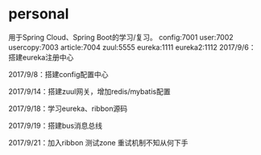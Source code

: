 # personal
用于Spring Cloud、Spring Boot的学习/复习。
config:7001 user:7002 usercopy:7003 article:7004 zuul:5555 eureka:1111 eureka2:1112
2017/9/6：搭建eureka注册中心

2017/9/8：搭建config配置中心

2017/9/14：搭建zuul网关，增加redis/mybatis配置

2017/9/18：学习eureka、ribbon源码

2017/9/19：搭建bus消息总线

2017/9/21：加入ribbon 测试zone  重试机制不知从何下手
